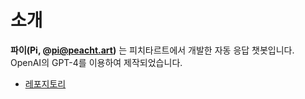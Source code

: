 # 소개

**파이(Pi, @pi@peacht.art)** 는 피치타르트에서 개발한 자동 응답 챗봇입니다. OpenAI의 GPT-4를 이용하여 제작되었습니다.

* [레포지토리](https://github.com/jyhyun1008/pichan)